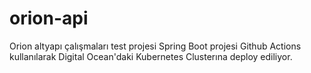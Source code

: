 # orion-api

Orion altyapı çalışmaları test projesi
Spring Boot projesi Github Actions kullanılarak Digital Ocean'daki Kubernetes Clusterına deploy ediliyor.
